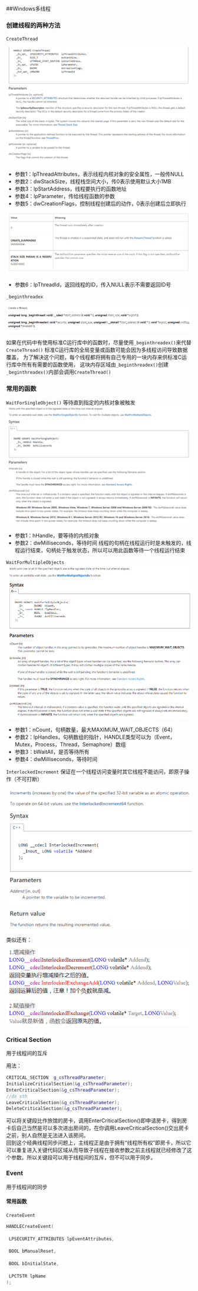 ##Windows多线程

### 创建线程的两种方法
`CreateThread`

 ![Alt text](Img/CreateThread.png)

* 参数1：lpThreadAttributes，表示线程内核对象的安全属性，一般传NULL
* 参数2：dwStackSize，线程栈空间大小，传0表示使用默认大小1MB
* 参数3：lpStartAddress，线程要执行的函数地址
* 参数4：lpParameter，传给线程函数的参数
* 参数5：dwCreationFlags，控制线程创建后的动作，0表示创建后立即执行

![Alt text](Img/dwCreationFlags.png)

* 参数6：lpThreadId，返回线程的ID，传入NULL表示不需要返回ID号

`_beginthreadex`

![Alt text](Img/_beginthreadex.png)

如果在代码中有使用标准C运行库中的函数时，尽量使用`_beginthreadex()`来代替`CreateThread()`
标准C运行库的全局变量或函数可能会因为多线程访问导致数据覆盖，
为了解决这个问题，每个线程都将拥有自己专用的一块内存来供标准C运行库中所有有需要的函数使用，
这块内存区域由`_beginthreadex()`创建
`_beginthreadex()`内部会调用`CreateThread()`

### 常用的函数
`WaitForSingleObject()`
等待直到指定的内核对象被触发
![Alt text](Img/WaitForSingleObject.png)

* 参数1：hHandle，要等待的内核对象
* 参数2：dwMilliseconds，等待时间
线程的句柄在线程运行时是未触发的，线程运行结束，句柄处于触发状态，所以可以用此函数等待一个线程运行结束

`WaitForMultipleObjects`
![Alt text](Img/WaitForMultipleObjects.png)

* 参数1：nCount，句柄数量，最大MAXIMUM_WAIT_OBJECTS（64）
* 参数2：lpHandles，句柄数组的指针，HANDLE类型可以为（Event，Mutex，Process，Thread，Semaphore）数组 
* 参数3：bWaitAll，是否等待所有
* 参数4：dwMilliseconds，等待时间

`InterlockedIncrement`
保证在一个线程访问变量时其它线程不能访问，即原子操作（不可打断）

![Alt text](Img/InterlockedIncrement.png)

类似还有：

![Alt text](Img/interlock.png)

### Critical Section

用于线程间的互斥
    
用法：

```cpp
CRITICAL_SECTION  g_csThreadParameter;
InitializeCriticalSection(&g_csThreadParameter);
EnterCriticalSection(&g_csThreadParameter);
//do sth
LeaveCriticalSection(&g_csThreadParameter);
DeleteCriticalSection(&g_csThreadParameter);
```

可以将关键段比作旅馆的房卡，调用EnterCriticalSection()即申请房卡，得到房卡后自己当然是可以多次进出房间的，在你调用LeaveCriticalSection()交出房卡之前，别人自然是无法进入该房间。<br>
回到这个经典线程同步问题上，主线程正是由于拥有“线程所有权”即房卡，所以它可以重复进入关键代码区域从而导致子线程在接收参数之前主线程就已经修改了这个参数。所以关键段可以用于线程间的互斥，但不可以用于同步。

### Event

用于线程间的同步

#### 常用函数

`CreateEvent`

```cpp
HANDLECreateEvent(

 LPSECURITY_ATTRIBUTES lpEventAttributes,

 BOOL bManualReset,

 BOOL bInitialState,

 LPCTSTR lpName
);
```
